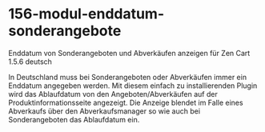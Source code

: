 # 156-modul-enddatum-sonderangebote
Enddatum von Sonderangeboten und Abverkäufen anzeigen für Zen Cart 1.5.6 deutsch

In Deutschland muss bei Sonderangeboten oder Abverkäufen immer ein Enddatum angegeben werden.
Mit diesem einfach zu installierenden Plugin wird das Ablaufdatum von den Angeboten/Abverkäufen auf der Produktinformationsseite angezeigt.
Die Anzeige blendet im Falle eines Abverkaufs über den Abverkaufsmanager so wie auch bei Sonderangeboten das Ablaufdatum ein.
